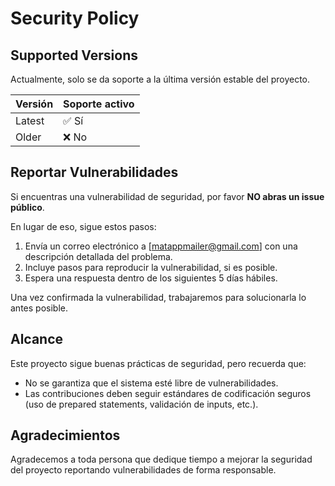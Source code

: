 # Security Policy

## Supported Versions

Actualmente, solo se da soporte a la última versión estable del proyecto.

| Versión | Soporte activo |
|---------|----------------|
| Latest  | ✅ Sí           |
| Older   | ❌ No           |

## Reportar Vulnerabilidades

Si encuentras una vulnerabilidad de seguridad, por favor **NO abras un issue público**.

En lugar de eso, sigue estos pasos:

1. Envía un correo electrónico a [matappmailer@gmail.com] con una descripción detallada del problema.
2. Incluye pasos para reproducir la vulnerabilidad, si es posible.
3. Espera una respuesta dentro de los siguientes 5 días hábiles.

Una vez confirmada la vulnerabilidad, trabajaremos para solucionarla lo antes posible.

## Alcance

Este proyecto sigue buenas prácticas de seguridad, pero recuerda que:

- No se garantiza que el sistema esté libre de vulnerabilidades.
- Las contribuciones deben seguir estándares de codificación seguros (uso de prepared statements, validación de inputs, etc.).

## Agradecimientos

Agradecemos a toda persona que dedique tiempo a mejorar la seguridad del proyecto reportando vulnerabilidades de forma responsable.

